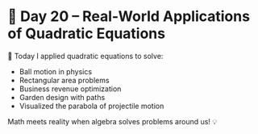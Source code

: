 # 📘 Day 20 – Real-World Applications of Quadratic Equations

🧠 Today I applied quadratic equations to solve:
- Ball motion in physics
- Rectangular area problems
- Business revenue optimization
- Garden design with paths
- Visualized the parabola of projectile motion

Math meets reality when algebra solves problems around us! 💡